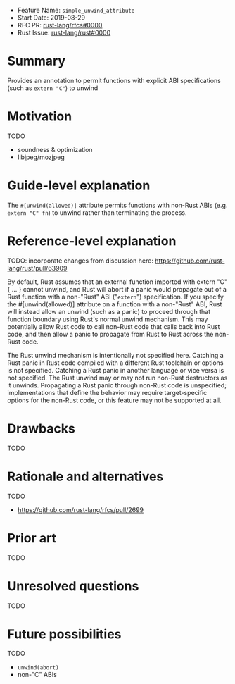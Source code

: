 - Feature Name: `simple_unwind_attribute`
- Start Date: 2019-08-29
- RFC PR: [rust-lang/rfcs#0000](https://github.com/rust-lang/rfcs/pull/0000)
- Rust Issue: [rust-lang/rust#0000](https://github.com/rust-lang/rust/issues/0000)

# Summary
[summary]: #summary

Provides an annotation to permit functions with explicit ABI specifications
(such as `extern "C"`) to unwind

# Motivation
[motivation]: #motivation

TODO

- soundness & optimization
- libjpeg/mozjpeg

# Guide-level explanation
[guide-level-explanation]: #guide-level-explanation

The `#[unwind(allowed)]` attribute permits functions with non-Rust ABIs (e.g. `extern "C" fn`) to unwind rather than terminating the process.

# Reference-level explanation
[reference-level-explanation]: #reference-level-explanation

TODO: incorporate changes from discussion here:
https://github.com/rust-lang/rust/pull/63909

By default, Rust assumes that an external function imported with extern "C" { ... }
cannot unwind, and Rust will abort if a panic would propagate out of a Rust
function with a non-"Rust" ABI ("`extern`") specification. If you specify the #[unwind(allowed)]
attribute on a function with a non-"Rust" ABI, Rust will instead allow an unwind (such as
a panic) to proceed through that function boundary using Rust's normal unwind
mechanism. This may potentially allow Rust code to call non-Rust code that
calls back into Rust code, and then allow a panic to propagate from Rust to
Rust across the non-Rust code.

The Rust unwind mechanism is intentionally not specified here. Catching a Rust
panic in Rust code compiled with a different Rust toolchain or options is not
specified. Catching a Rust panic in another language or vice versa is not
specified. The Rust unwind may or may not run non-Rust destructors as it
unwinds. Propagating a Rust panic through non-Rust code is unspecified; implementations
that define the behavior may require
target-specific options for the non-Rust code, or this feature may not be supported at all.

# Drawbacks
[drawbacks]: #drawbacks

TODO

# Rationale and alternatives
[rationale-and-alternatives]: #rationale-and-alternatives

TODO

- https://github.com/rust-lang/rfcs/pull/2699

# Prior art
[prior-art]: #prior-art

TODO

# Unresolved questions
[unresolved-questions]: #unresolved-questions

TODO

# Future possibilities
[future-possibilities]: #future-possibilities

TODO

- `unwind(abort)`
- non-"C" ABIs
